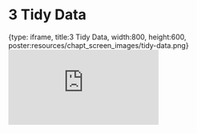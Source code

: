 # 3 Tidy Data
 
{type: iframe, title:3 Tidy Data, width:800, height:600, poster:resources/chapt_screen_images/tidy-data.png}
![](https://datatrail-jhu.github.io/06_datacleaning/no_toc/tidy-data.html)
 

 
